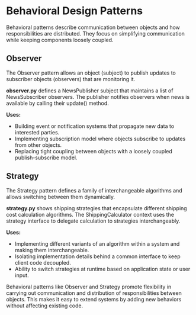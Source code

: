 # Behavioral Design Patterns

Behavioral patterns describe communication between objects and how responsibilities are distributed. They focus on simplifying communication while keeping components loosely coupled.

## Observer

The Observer pattern allows an object (subject) to publish updates to subscriber objects (observers) that are monitoring it.

**observer.py** defines a NewsPublisher subject that maintains a list of NewsSubscriber observers. The publisher notifies observers when news is available by calling their update() method.

**Uses:**

- Building event or notification systems that propagate new data to interested parties.
- Implementing subscription model where objects subscribe to updates from other objects.
- Replacing tight coupling between objects with a loosely coupled publish-subscribe model.

## Strategy

The Strategy pattern defines a family of interchangeable algorithms and allows switching between them dynamically.

**strategy.py** shows shipping strategies that encapsulate different shipping cost calculation algorithms. The ShippingCalculator context uses the strategy interface to delegate calculation to strategies interchangeably.

**Uses:**

- Implementing different variants of an algorithm within a system and making them interchangeable.
- Isolating implementation details behind a common interface to keep client code decoupled. 
- Ability to switch strategies at runtime based on application state or user input.

Behavioral patterns like Observer and Strategy promote flexibility in carrying out communication and distribution of responsibilities between objects. This makes it easy to extend systems by adding new behaviors without affecting existing code.
